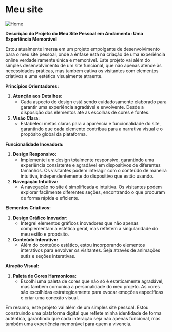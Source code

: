 # Meu site
![Home](https://github.com/Anasenna01/Meu-site/assets/109535627/0b2f6e54-58d8-4c4b-9e00-7f720f8cc493)

**Descrição do Projeto do Meu Site Pessoal em Andamento: Uma Experiência Memorável**

Estou atualmente imersa em um projeto empolgante de desenvolvimento para o meu site pessoal, onde a ênfase está na criação de uma experiência online verdadeiramente única e memorável. Este projeto vai além do simples desenvolvimento de um site funcional, que não apenas atende às necessidades práticas, mas também cativa os visitantes com elementos criativos e uma estética visualmente atraente.

**Princípios Orientadores:**

1. **Atenção aos Detalhes:**
    - Cada aspecto do design está sendo cuidadosamente elaborado para garantir uma experiência agradável e envolvente. Desde a disposição dos elementos até as escolhas de cores e fontes.
2. **Visão Clara:**
    - Estabeleci metas claras para a aparência e funcionalidade do site, garantindo que cada elemento contribua para a narrativa visual e o propósito global da plataforma.

**Funcionalidade Inovadora:**

1. **Design Responsivo:**
    - Implementei um design totalmente responsivo, garantindo uma experiência consistente e agradável em dispositivos de diferentes tamanhos. Os visitantes podem interagir com o conteúdo de maneira intuitiva, independentemente do dispositivo que estão usando.
2. **Navegação Intuitiva:**
    - A navegação no site é simplificada e intuitiva. Os visitantes podem explorar facilmente diferentes seções, encontrando o que procuram de forma rápida e eficiente.

**Elementos Criativos:**

1. **Design Gráfico Inovador:**
    - Integrei elementos gráficos inovadores que não apenas complementam a estética geral, mas refletem a singularidade do meu estilo e propósito.
2. **Conteúdo Interativo:**
    - Além do conteúdo estático, estou incorporando elementos interativos para envolver os visitantes. Seja através de animações sutis e seções interativas.

**Atração Visual:**

1. **Paleta de Cores Harmoniosa:**
    - Escolhi uma paleta de cores que não só é esteticamente agradável, mas também comunica a personalidade do meu projeto. As cores são escolhidas estrategicamente para evocar emoções específicas e criar uma conexão visual.

Em resumo, este projeto vai além de um simples site pessoal. Estou construindo uma plataforma digital que reflete minha identidade de forma autêntica, garantindo que cada interação seja não apenas funcional, mas também uma experiência memorável para quem a vivencia.
